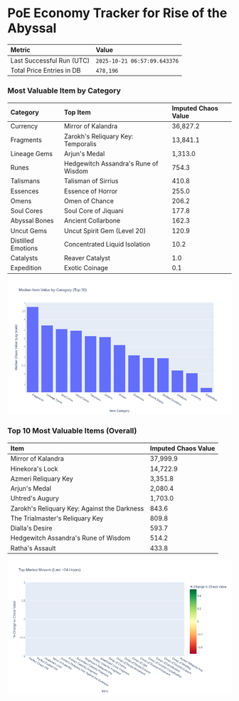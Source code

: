 # PoE Economy Tracker for Rise of the Abyssal

<!-- START_MAINTENANCE -->
| Metric | Value |
|:---|:---|
| Last Successful Run (UTC) | `2025-10-21 06:57:09.643376` |
| Total Price Entries in DB | `478,196` |

<!-- END_MAINTENANCE -->

<!-- START_DATAFRAME_DEBUG -->
<!-- END_DATAFRAME_DEBUG -->

<!-- START_CATEGORY_ANALYSIS -->
### Most Valuable Item by Category
| Category | Top Item | Imputed Chaos Value |
| :--- | :--- | :--- |
| Currency | Mirror of Kalandra | 36,827.2 |
| Fragments | Zarokh's Reliquary Key: Temporalis | 13,841.1 |
| Lineage Gems | Arjun's Medal | 1,313.0 |
| Runes | Hedgewitch Assandra's Rune of Wisdom | 754.3 |
| Talismans | Talisman of Sirrius | 410.8 |
| Essences | Essence of Horror | 255.0 |
| Omens | Omen of Chance | 206.2 |
| Soul Cores | Soul Core of Jiquani | 177.8 |
| Abyssal Bones | Ancient Collarbone | 162.3 |
| Uncut Gems | Uncut Spirit Gem (Level 20) | 120.9 |
| Distilled Emotions | Concentrated Liquid Isolation | 10.2 |
| Catalysts | Reaver Catalyst | 1.0 |
| Expedition | Exotic Coinage | 0.1 |


![Category Analysis Chart](charts/category_analysis.png)
<!-- END_ANALYSIS -->

<!-- START_ANALYSIS -->
### Top 10 Most Valuable Items (Overall)
| Item | Imputed Chaos Value |
| :--- | :--- |
| Mirror of Kalandra | 37,999.9 |
| Hinekora's Lock | 14,722.9 |
| Azmeri Reliquary Key | 3,351.8 |
| Arjun's Medal | 2,080.4 |
| Uhtred's Augury | 1,703.0 |
| Zarokh's Reliquary Key: Against the Darkness | 843.6 |
| The Trialmaster's Reliquary Key | 809.8 |
| Dialla's Desire | 593.7 |
| Hedgewitch Assandra's Rune of Wisdom | 514.2 |
| Ratha's Assault | 433.8 |


![Market Movers Chart](charts/market_movers.png)
<!-- END_ANALYSIS -->
